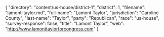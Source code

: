 {
  "directory": "content/us-house/district-1",
  "district": 1,
  "filename": "lamont-taylor.md",
  "full-name": "Lamont Taylor",
  "jurisdiction": "Caroline County",
  "last-name": "Taylor",
  "party": "Republican",
  "race": "us-house",
  "survey-response": false,
  "title": "Lamont Taylor",
  "web": "http://www.lamonttaylorforcongress.com"
}
